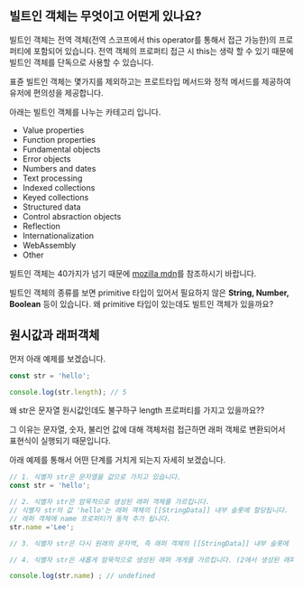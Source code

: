 ## 빌트인 객체는 무엇이고 어떤게 있나요?
빌트인 객체는 전역 객체(전역 스코프에서 this operator를 통해서 접근 가능한)의 프로퍼티에 포함되어 있습니다. 전역 객체의 프로퍼티 접근 시 this는 생략 할 수 있기 때문에 빌트인 객체를 단독으로 사용할 수 있습니다.

표쥰 빌트인 객체는 몇가지를 제외하고는 프로트타입 메서드와 정적 메서드를 제공하여 유저에 편의성을 제공합니다.

아래는 빌트인 객체를 나누는 카테고리 입니다.
- Value properties
- Function properties
- Fundamental objects
- Error objects
- Numbers and dates
- Text processing
- Indexed collections
- Keyed collections
- Structured data
- Control absraction objects
- Reflection
- Internationalization
- WebAssembly
- Other

빌트인 객체는 40가지가 넘기 때문에 [mozilla mdn](https://developer.mozilla.org/en-US/docs/Web/JavaScript/Reference/Global_Objects)를 참조하시기 바랍니다.

빌트인 객체의 종류를 보면 primitive 타입이 있어서 필요하지 않은 **String, Number, Boolean** 등이 있습니다. 왜 primitive 타입이 있는데도 빌트인 객체가 있을까요?

## 원시값과 래퍼객체

먼저 아래 예제를 보겠습니다.
```js
const str = 'hello';

console.log(str.length); // 5
```

왜 str은 문자열 원시값인데도 불구하구 length 프로퍼티를 가지고 있을까요??

그 이유는 문자열, 숫자, 불리언 값에 대해 객체처럼 접근하면 래퍼 객체로 변환되어서 표현식이 실행되기 때문입니다.

아래 예제를 통해서 어떤 단계를 거치게 되는지 자세히 보겠습니다.
```js
// 1. 식별자 str은 문자열을 값으로 가지고 있습니다.
const str = 'hello';

// 2. 식별자 str은 암묵적으로 생성된 래퍼 객체를 가르킵니다.
// 식별자 str의 값 'hello'는 래퍼 객체의 [[StringData]] 내부 슬롯에 할당됩니다.
// 래퍼 객체에 name 프로퍼티가 동적 추가 됩니다.
str.name ='Lee';

// 3. 식별자 str은 다시 원래의 문자역, 즉 래퍼 객체의 [[StringData]] 내부 슬롯에 할당된 원시값을 갖습니다. 2에서 생성된 래퍼 객체는 가비지 컬렉션의 대상이 됩니다.

// 4. 식별자 str은 새롭게 암묵적으로 생성된 래퍼 개게를 가르킵니다. (2에서 생성된 래퍼객체와는 다릅니다.)

console.log(str.name) ; // undefined
```
